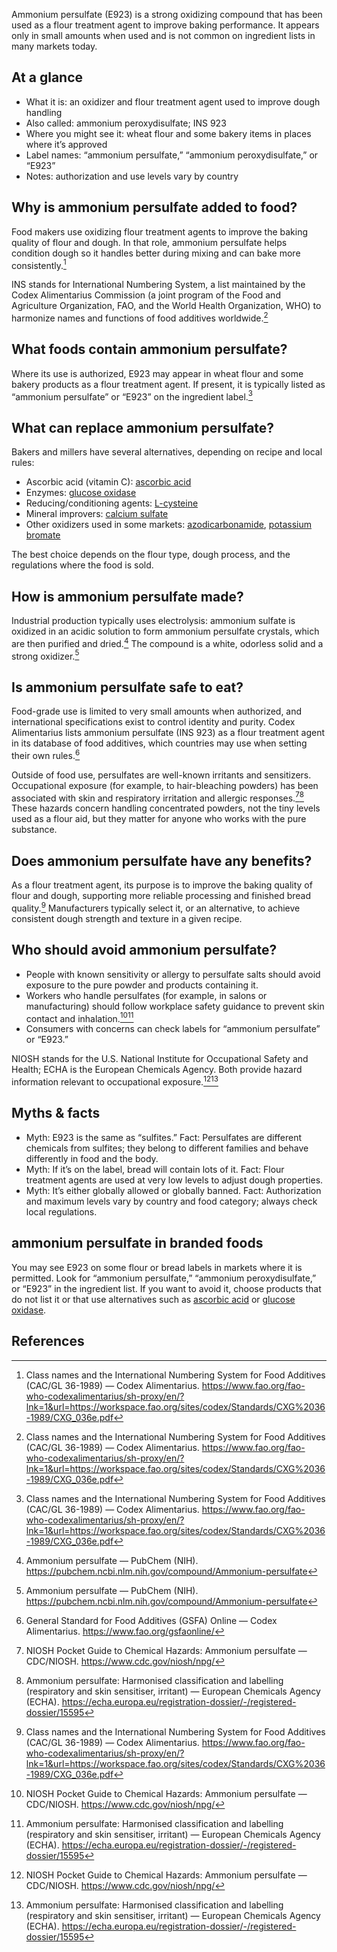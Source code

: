 Ammonium persulfate (E923) is a strong oxidizing compound that has been used as a flour treatment agent to improve baking performance. It appears only in small amounts when used and is not common on ingredient lists in many markets today.
<!--more-->

## At a glance
- What it is: an oxidizer and flour treatment agent used to improve dough handling
- Also called: ammonium peroxydisulfate; INS 923
- Where you might see it: wheat flour and some bakery items in places where it’s approved
- Label names: “ammonium persulfate,” “ammonium peroxydisulfate,” or “E923”
- Notes: authorization and use levels vary by country

## Why is ammonium persulfate added to food?
Food makers use oxidizing flour treatment agents to improve the baking quality of flour and dough. In that role, ammonium persulfate helps condition dough so it handles better during mixing and can bake more consistently.[^1]

INS stands for International Numbering System, a list maintained by the Codex Alimentarius Commission (a joint program of the Food and Agriculture Organization, FAO, and the World Health Organization, WHO) to harmonize names and functions of food additives worldwide.[^1]

## What foods contain ammonium persulfate?
Where its use is authorized, E923 may appear in wheat flour and some bakery products as a flour treatment agent. If present, it is typically listed as “ammonium persulfate” or “E923” on the ingredient label.[^1]

## What can replace ammonium persulfate?
Bakers and millers have several alternatives, depending on recipe and local rules:
- Ascorbic acid (vitamin C): [ascorbic acid](/e300-ascorbic-acid)
- Enzymes: [glucose oxidase](/e1102-glucose-oxidase)
- Reducing/conditioning agents: [L-cysteine](/e920-l-cysteine)
- Mineral improvers: [calcium sulfate](/e516-calcium-sulphate)
- Other oxidizers used in some markets: [azodicarbonamide](/e927a-azodicarbonamide), [potassium bromate](/e924a-potassium-bromate)

The best choice depends on the flour type, dough process, and the regulations where the food is sold.

## How is ammonium persulfate made?
Industrial production typically uses electrolysis: ammonium sulfate is oxidized in an acidic solution to form ammonium persulfate crystals, which are then purified and dried.[^2] The compound is a white, odorless solid and a strong oxidizer.[^2]

## Is ammonium persulfate safe to eat?
Food-grade use is limited to very small amounts when authorized, and international specifications exist to control identity and purity. Codex Alimentarius lists ammonium persulfate (INS 923) as a flour treatment agent in its database of food additives, which countries may use when setting their own rules.[^4]

Outside of food use, persulfates are well-known irritants and sensitizers. Occupational exposure (for example, to hair-bleaching powders) has been associated with skin and respiratory irritation and allergic responses.[^3][^5] These hazards concern handling concentrated powders, not the tiny levels used as a flour aid, but they matter for anyone who works with the pure substance.

## Does ammonium persulfate have any benefits?
As a flour treatment agent, its purpose is to improve the baking quality of flour and dough, supporting more reliable processing and finished bread quality.[^1] Manufacturers typically select it, or an alternative, to achieve consistent dough strength and texture in a given recipe.

## Who should avoid ammonium persulfate?
- People with known sensitivity or allergy to persulfate salts should avoid exposure to the pure powder and products containing it.
- Workers who handle persulfates (for example, in salons or manufacturing) should follow workplace safety guidance to prevent skin contact and inhalation.[^3][^5]
- Consumers with concerns can check labels for “ammonium persulfate” or “E923.”

NIOSH stands for the U.S. National Institute for Occupational Safety and Health; ECHA is the European Chemicals Agency. Both provide hazard information relevant to occupational exposure.[^3][^5]

## Myths & facts
- Myth: E923 is the same as “sulfites.” Fact: Persulfates are different chemicals from sulfites; they belong to different families and behave differently in food and the body.
- Myth: If it’s on the label, bread will contain lots of it. Fact: Flour treatment agents are used at very low levels to adjust dough properties.
- Myth: It’s either globally allowed or globally banned. Fact: Authorization and maximum levels vary by country and food category; always check local regulations.

## ammonium persulfate in branded foods
You may see E923 on some flour or bread labels in markets where it is permitted. Look for “ammonium persulfate,” “ammonium peroxydisulfate,” or “E923” in the ingredient list. If you want to avoid it, choose products that do not list it or that use alternatives such as [ascorbic acid](/e300-ascorbic-acid) or [glucose oxidase](/e1102-glucose-oxidase).

## References
[^1]: Class names and the International Numbering System for Food Additives (CAC/GL 36-1989) — Codex Alimentarius. https://www.fao.org/fao-who-codexalimentarius/sh-proxy/en/?lnk=1&url=https://workspace.fao.org/sites/codex/Standards/CXG%2036-1989/CXG_036e.pdf
[^2]: Ammonium persulfate — PubChem (NIH). https://pubchem.ncbi.nlm.nih.gov/compound/Ammonium-persulfate
[^3]: NIOSH Pocket Guide to Chemical Hazards: Ammonium persulfate — CDC/NIOSH. https://www.cdc.gov/niosh/npg/
[^4]: General Standard for Food Additives (GSFA) Online — Codex Alimentarius. https://www.fao.org/gsfaonline/
[^5]: Ammonium persulfate: Harmonised classification and labelling (respiratory and skin sensitiser, irritant) — European Chemicals Agency (ECHA). https://echa.europa.eu/registration-dossier/-/registered-dossier/15595
